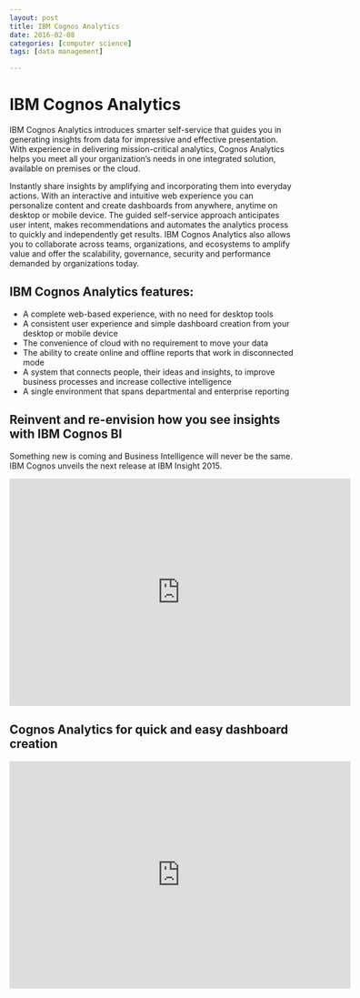 ```yaml
---
layout: post
title: IBM Cognos Analytics 
date: 2016-02-08
categories: [computer science]
tags: [data management]

---
```



# IBM Cognos Analytics

IBM Cognos Analytics introduces smarter self-service that guides you in generating insights from data for impressive and effective presentation. With experience in delivering mission-critical analytics, Cognos Analytics helps you meet all your organization’s needs in one integrated solution, available on premises or the cloud.

Instantly share insights by amplifying and incorporating them into everyday actions. With an interactive and intuitive web experience you can personalize content and create dashboards from anywhere, anytime on desktop or mobile device. The guided self-service approach anticipates user intent, makes recommendations and automates the analytics process to quickly and independently get results. IBM Cognos Analytics also allows you to collaborate across teams, organizations, and ecosystems to amplify value and offer the scalability, governance, security and performance demanded by organizations today.

## IBM Cognos Analytics features:

* A complete web-based experience, with no need for desktop tools
* A consistent user experience and simple dashboard creation from your desktop or mobile device
* The convenience of cloud with no requirement to move your data
* The ability to create online and offline reports that work in disconnected mode
* A system that connects people, their ideas and insights, to improve business processes and increase collective intelligence
* A single environment that spans departmental and enterprise reporting

## Reinvent and re-envision how you see insights with IBM Cognos BI

Something new is coming and Business Intelligence will never be the same. IBM Cognos unveils the next release at IBM Insight 2015. 

<iframe width="600" height="400" src="https://www.youtube.com/embed/rZbO_bhObzQ?list=PL7FnN5oi7Ez9xnWeznALsPoJuCUk-iC-O" frameborder="0" allowfullscreen></iframe>


## Cognos Analytics for quick and easy dashboard creation

<iframe width="600" height="400" src="https://www.youtube.com/embed/bRbulHoUQC4?list=PL7FnN5oi7Ez9xnWeznALsPoJuCUk-iC-O" frameborder="0" allowfullscreen></iframe>